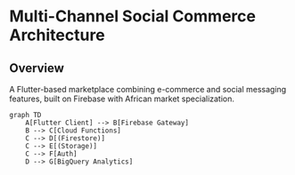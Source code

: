 # Multi-Channel Social Commerce Architecture

## Overview

A Flutter-based marketplace combining e-commerce and social messaging features, built on Firebase with African market specialization.

```mermaid
graph TD
    A[Flutter Client] --> B[Firebase Gateway]
    B --> C[Cloud Functions]
    C --> D[(Firestore)]
    C --> E[(Storage)]
    C --> F[Auth]
    D --> G[BigQuery Analytics]
```
